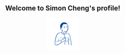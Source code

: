 <h2 align="center">Welcome to Simon Cheng's profile!</h2>
<p style="
  display:block;
  margin-left:auto;
  margin-right:auto;
  width:20%; 
  height:20%;">
  <img src="img/profile3.svg" alt="drawing" style=""/>
  </p>

<!--
**simoncheng987/simoncheng987** is a ✨ _special_ ✨ repository because its `README.md` (this file) appears on your GitHub profile.

Here are some ideas to get you started:

- 🔭 I’m currently working on ...
- 🌱 I’m currently learning ...
- 👯 I’m looking to collaborate on ...
- 🤔 I’m looking for help with ...
- 💬 Ask me about ...
- 📫 How to reach me: ...
- 😄 Pronouns: ...
- ⚡ Fun fact: ...
-->
